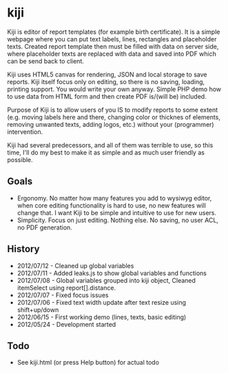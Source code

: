 kiji
====
Kiji is editor of report templates (for example birth certificate). It is a
simple webpage where you can put text labels, lines, rectangles and 
placeholder texts. Created report template then must be filled with data on 
server side, where placeholder texts are replaced with data and saved into 
PDF which can be send back to client.

Kiji uses HTML5 canvas for rendering, JSON and local storage to save reports.
Kiji itself focus only on editing, so there is no saving, loading, printing 
support. You would write your own anyway. Simple PHP demo how to use data 
from HTML form and then create PDF is/(will be) included.

Purpose of Kiji is to allow users of you IS to modify reports to some extent 
(e.g. moving labels here and there, changing color or thicknes of elements, 
removing unwanted texts, adding logos, etc.) without your (programmer) 
intervention.

Kiji had several predecessors, and all of them was terrible to use, so this 
time, I'll do my best to make it as simple and as much user friendly as 
possible.

Goals
-----
- Ergonomy. No matter how many features you add to wysiwyg editor, when core
editing functionality is hard to use, no new features will change that. 
I want Kiji to be simple and intuitive to use for new users.
- Simplicity. Focus on just editing. Nothing else. No saving, no user ACL, no
PDF generation.

History
-------
- 2012/07/12 - Cleaned up global variables
- 2012/07/11 - Added leaks.js to show global variables and functions
- 2012/07/08 - Global variables grouped into kiji object, Cleaned itemSelect 
               using report[].distance.
- 2012/07/07 - Fixed focus issues
- 2012/07/06 - Fixed text width update after text resize using shift+up/down
- 2012/06/15 - First working demo (lines, texts, basic editing)
- 2012/05/24 - Development started

Todo
----
- See kiji.html (or press Help button) for actual todo

